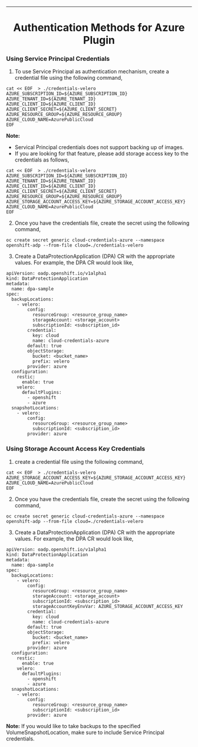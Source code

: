<hr style="height:1px;border:none;color:#333;">
<h1 align="center">Authentication Methods for Azure Plugin </h1>

### Using Service Principal Credentials
1. To use Service Principal as authentication mechanism, create a credential file using the following command,
```
cat << EOF  > ./credentials-velero
AZURE_SUBSCRIPTION_ID=${AZURE_SUBSCRIPTION_ID}
AZURE_TENANT_ID=${AZURE_TENANT_ID}
AZURE_CLIENT_ID=${AZURE_CLIENT_ID}
AZURE_CLIENT_SECRET=${AZURE_CLIENT_SECRET}
AZURE_RESOURCE_GROUP=${AZURE_RESOURCE_GROUP}
AZURE_CLOUD_NAME=AzurePublicCloud
EOF
```

<b>Note:</b> 
- Servical Principal credentials does not support backing up of images. 
- If you are looking for that feature, please add storage access key to the credentials as follows,
 ```
cat << EOF  > ./credentials-velero
AZURE_SUBSCRIPTION_ID=${AZURE_SUBSCRIPTION_ID}
AZURE_TENANT_ID=${AZURE_TENANT_ID}
AZURE_CLIENT_ID=${AZURE_CLIENT_ID}
AZURE_CLIENT_SECRET=${AZURE_CLIENT_SECRET}
AZURE_RESOURCE_GROUP=${AZURE_RESOURCE_GROUP}
AZURE_STORAGE_ACCOUNT_ACCESS_KEY=${AZURE_STORAGE_ACCOUNT_ACCESS_KEY}
AZURE_CLOUD_NAME=AzurePublicCloud
EOF
```

2. Once you have the credentials file, create the secret using the following command,

```
oc create secret generic cloud-credentials-azure --namespace openshift-adp --from-file cloud=./credentials-velero
```

3. Create a DataProtectionApplication (DPA) CR with the appropriate values. For example, the DPA CR would look like,
```
apiVersion: oadp.openshift.io/v1alpha1
kind: DataProtectionApplication
metadata:
  name: dpa-sample
spec:
  backupLocations:
    - velero:
        config:
          resourceGroup: <resource_group_name>
          storageAccount: <storage_account>
          subscriptionId: <subscription_id>
        credential:
          key: cloud
          name: cloud-credentials-azure
        default: true
        objectStorage:
          bucket: <bucket_name>
          prefix: velero
        provider: azure
  configuration:
    restic:
      enable: true
    velero:
      defaultPlugins:
        - openshift
        - azure
  snapshotLocations:
    - velero:
        config:
          resourceGroup: <resource_group_name>
          subscriptionId: <subscription_id>
        provider: azure
```

### Using Storage Account Access Key Credentials

1. create a credential file using the following command,
```
cat << EOF  > ./credentials-velero
AZURE_STORAGE_ACCOUNT_ACCESS_KEY=${AZURE_STORAGE_ACCOUNT_ACCESS_KEY}
AZURE_CLOUD_NAME=AzurePublicCloud
EOF
```

2. Once you have the credentials file, create the secret using the following command,

```
oc create secret generic cloud-credentials-azure --namespace openshift-adp --from-file cloud=./credentials-velero
```

3. Create a DataProtectionApplication (DPA) CR with the appropriate values. For example, the DPA CR would look like,
```
apiVersion: oadp.openshift.io/v1alpha1
kind: DataProtectionApplication
metadata:
  name: dpa-sample
spec:
  backupLocations:
    - velero:
        config:
          resourceGroup: <resource_group_name>
          storageAccount: <storage_account>
          subscriptionId: <subscription_id>
          storageAccountKeyEnvVar: AZURE_STORAGE_ACCOUNT_ACCESS_KEY
        credential:
          key: cloud
          name: cloud-credentials-azure
        default: true
        objectStorage:
          bucket: <bucket_name>
          prefix: velero
        provider: azure
  configuration:
    restic:
      enable: true
    velero:
      defaultPlugins:
        - openshift
        - azure
  snapshotLocations:
    - velero:
        config:
          resourceGroup: <resource_group_name>
          subscriptionId: <subscription_id>
        provider: azure
```

<b>Note:</b> 
If you would like to take backups to the specified VolumeSnapshotLocation, make sure to include Service Principal credentials. 